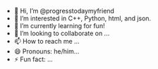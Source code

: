 - 👋 Hi, I’m @progresstodaymyfriend
- 👀 I’m interested in C++, Python, html, and json.
- 🌱 I’m currently learning for fun!
- 💞️ I’m looking to collaborate on ...
- 📫 How to reach me ...
- 😄 Pronouns: he/him...
- ⚡ Fun fact: ...

<!---
progresstodaymyfriend/progresstodaymyfriend is a ✨ special ✨ repository because its `README.md` (this file) appears on your GitHub profile.
You can click the Preview link to take a look at your changes.
--->
